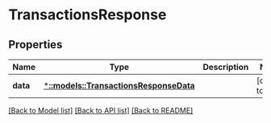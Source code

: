 # TransactionsResponse

## Properties
Name | Type | Description | Notes
------------ | ------------- | ------------- | -------------
**data** | [***::models::TransactionsResponseData**](TransactionsResponse_data.md) |  | [default to null]

[[Back to Model list]](../README.md#documentation-for-models) [[Back to API list]](../README.md#documentation-for-api-endpoints) [[Back to README]](../README.md)


